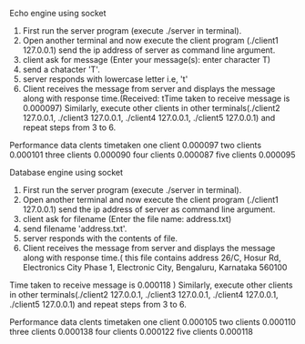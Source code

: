 Echo engine using socket

1. First run the server program (execute ./server in terminal).
2. Open another terminal and now execute the client program (./client1 127.0.0.1) send the ip address of server as command line argument.
3. client ask for message (Enter your message(s): enter character T)
4. send a chatacter 'T'.
5. server responds with lowercase letter i.e, 't'
6. Client receives the message from server and displays the message along with response time.(Received: tTime taken to receive message is 0.000097)
Similarly, execute other clients in other terminals(./client2 127.0.0.1,   ./client3 127.0.0.1,   ./client4 127.0.0.1,  ./client5 127.0.0.1)
and repeat steps from 3 to 6.

Performance data
    clents      timetaken
one client      0.000097
two clients     0.000101
three clients   0.000090
four clients    0.000087
five clients    0.000095


Database engine using socket
1. First run the server program (execute ./server in terminal).
2. Open another terminal and now execute the client program (./client1 127.0.0.1) send the ip address of server as command line argument.
3. client ask for filename (Enter the file name: address.txt)
4. send filename 'address.txt'.
5. server responds with the contents of file.
6. Client receives the message from server and displays the message along with response time.( this file contains address
26/C, 
Hosur Rd,
 Electronics City Phase 1, 
Electronic City, 
Bengaluru,
Karnataka 560100

Time taken to receive message is 0.000118
)
Similarly, execute other clients in other terminals(./client2 127.0.0.1,   ./client3 127.0.0.1,   ./client4 127.0.0.1,  ./client5 127.0.0.1)
and repeat steps from 3 to 6.

Performance data
    clents      timetaken
one client      0.000105
two clients     0.000110
three clients   0.000138
four clients    0.000122
five clients    0.000118

